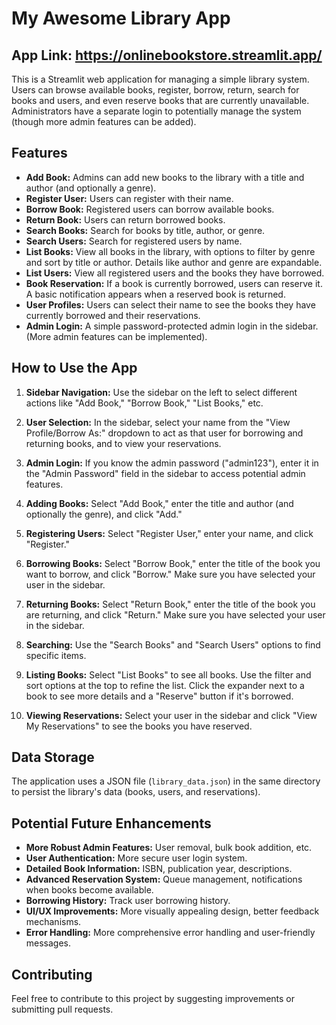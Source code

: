 # My Awesome Library App

## App Link: https://onlinebookstore.streamlit.app/ 

This is a Streamlit web application for managing a simple library system. Users can browse available books, register, borrow, return, search for books and users, and even reserve books that are currently unavailable. Administrators have a separate login to potentially manage the system (though more admin features can be added).

## Features

* **Add Book:** Admins can add new books to the library with a title and author (and optionally a genre).
* **Register User:** Users can register with their name.
* **Borrow Book:** Registered users can borrow available books.
* **Return Book:** Users can return borrowed books.
* **Search Books:** Search for books by title, author, or genre.
* **Search Users:** Search for registered users by name.
* **List Books:** View all books in the library, with options to filter by genre and sort by title or author. Details like author and genre are expandable.
* **List Users:** View all registered users and the books they have borrowed.
* **Book Reservation:** If a book is currently borrowed, users can reserve it. A basic notification appears when a reserved book is returned.
* **User Profiles:** Users can select their name to see the books they have currently borrowed and their reservations.
* **Admin Login:** A simple password-protected admin login in the sidebar. (More admin features can be implemented).


## How to Use the App

1.  **Sidebar Navigation:** Use the sidebar on the left to select different actions like "Add Book," "Borrow Book," "List Books," etc.

2.  **User Selection:** In the sidebar, select your name from the "View Profile/Borrow As:" dropdown to act as that user for borrowing and returning books, and to view your reservations.

3.  **Admin Login:** If you know the admin password ("admin123"), enter it in the "Admin Password" field in the sidebar to access potential admin features.

4.  **Adding Books:** Select "Add Book," enter the title and author (and optionally the genre), and click "Add."

5.  **Registering Users:** Select "Register User," enter your name, and click "Register."

6.  **Borrowing Books:** Select "Borrow Book," enter the title of the book you want to borrow, and click "Borrow." Make sure you have selected your user in the sidebar.

7.  **Returning Books:** Select "Return Book," enter the title of the book you are returning, and click "Return." Make sure you have selected your user in the sidebar.

8.  **Searching:** Use the "Search Books" and "Search Users" options to find specific items.

9.  **Listing Books:** Select "List Books" to see all books. Use the filter and sort options at the top to refine the list. Click the expander next to a book to see more details and a "Reserve" button if it's borrowed.

10. **Viewing Reservations:** Select your user in the sidebar and click "View My Reservations" to see the books you have reserved.

## Data Storage

The application uses a JSON file (`library_data.json`) in the same directory to persist the library's data (books, users, and reservations).

## Potential Future Enhancements

* **More Robust Admin Features:** User removal, bulk book addition, etc.
* **User Authentication:** More secure user login system.
* **Detailed Book Information:** ISBN, publication year, descriptions.
* **Advanced Reservation System:** Queue management, notifications when books become available.
* **Borrowing History:** Track user borrowing history.
* **UI/UX Improvements:** More visually appealing design, better feedback mechanisms.
* **Error Handling:** More comprehensive error handling and user-friendly messages.

## Contributing

Feel free to contribute to this project by suggesting improvements or submitting pull requests.
